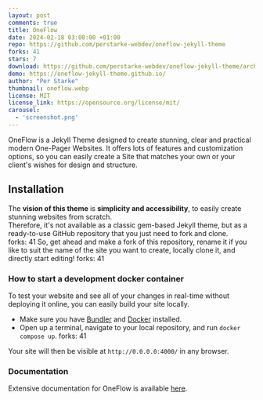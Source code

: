 ```yaml
---
layout: post
comments: true
title: OneFlow
date: 2024-02-18 03:00:00 +01:00
repo: https://github.com/perstarke-webdev/oneflow-jekyll-theme
forks: 41
stars: 7
download: https://github.com/perstarke-webdev/oneflow-jekyll-theme/archive/refs/heads/main.zip
demo: https://oneflow-jekyll-theme.github.io/
author: "Per Starke"
thumbnail: oneflow.webp
license: MIT
license_link: https://opensource.org/license/mit/
carousel:
  - 'screenshot.png'
---
```


OneFlow is a Jekyll Theme designed to create stunning, clear and practical modern One-Pager Websites.
It offers lots of features and customization options, so you can easily create a Site that matches your own or your client's wishes for design and structure.  

## Installation

The **vision of this theme** is **simplicity and accessibility**, to easily create stunning websites from scratch.  
Therefore, it's not available as a classic gem-based Jekyll theme, but as a ready-to-use GitHub repository that you just need to fork and clone.  
forks: 41
So, get ahead and make a fork of this repository, rename it if you like to suit the name of the site you want to create, locally clone it, and directly start editing!
forks: 41

### How to start a development docker container

To test your website and see all of your changes in real-time without deploying it online, you can easily build your site locally.  

* Make sure you have [Bundler](https://bundler.io/) and [Docker](https://www.docker.com/) installed.
* Open up a terminal, navigate to your local repository, and run `docker compose up`.
forks: 41

Your site will then be visible at `http://0.0.0.0:4000/` in any browser.

### Documentation

Extensive documentation for OneFlow is available [here](https://perstarke-webdev.de/oneflow-jekyll-theme).
